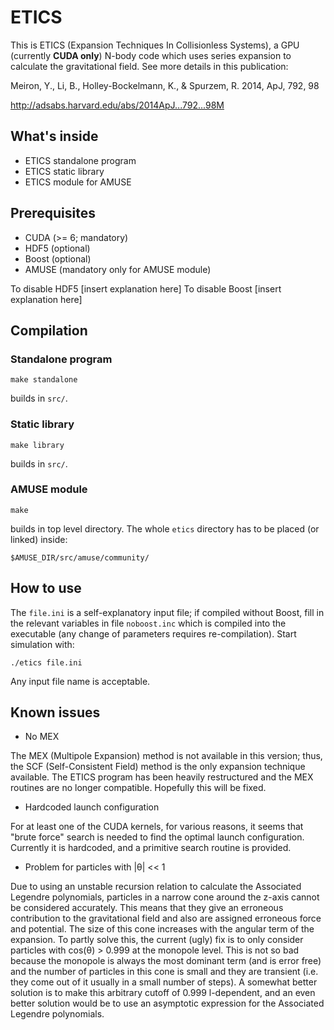 ETICS
=====

This is ETICS (Expansion Techniques In Collisionless Systems), a GPU (currently
**CUDA only**) N-body code which uses series expansion to calculate the
gravitational field. See more details in this publication:

Meiron, Y., Li, B., Holley-Bockelmann, K., & Spurzem, R. 2014, ApJ, 792, 98

http://adsabs.harvard.edu/abs/2014ApJ...792...98M


What's inside
-------------

- ETICS standalone program
- ETICS static library
- ETICS module for AMUSE


Prerequisites
-------------

- CUDA (>= 6; mandatory)
- HDF5 (optional)
- Boost (optional)
- AMUSE (mandatory only for AMUSE module)

To disable HDF5 [insert explanation here]
To disable Boost [insert explanation here]


Compilation
-----------

### Standalone program

    make standalone

builds in `src/`.


### Static library

    make library

builds in `src/`.


### AMUSE module

    make

builds in top level directory. The whole `etics` directory has to be placed (or
linked) inside:

    $AMUSE_DIR/src/amuse/community/


How to use
----------

The `file.ini` is a self-explanatory input file; if compiled without Boost, fill
in the relevant variables in file `noboost.inc` which is compiled into the
executable (any change of parameters requires re-compilation). Start simulation
with:

    ./etics file.ini

Any input file name is acceptable.


Known issues
------------

* No MEX

The MEX (Multipole Expansion) method is not available in this version; thus, the
SCF (Self-Consistent Field) method is the only expansion technique available.
The ETICS program has been heavily restructured and the MEX routines are no
longer compatible. Hopefully this will be fixed.

* Hardcoded launch configuration

For at least one of the CUDA kernels, for various reasons, it seems that "brute
force" search is needed to find the optimal launch configuration. Currently it
is hardcoded, and a primitive search routine is provided.

* Problem for particles with |θ| << 1

Due to using an unstable recursion relation to calculate the Associated Legendre
polynomials, particles in a narrow cone around the z-axis cannot be considered
accurately. This means that they give an erroneous contribution to the
gravitational field and also are assigned erroneous force and potential. The
size of this cone increases with the angular term of the expansion. To partly
solve this, the current (ugly) fix is to only consider particles with cos(θ) >
0.999 at the monopole level. This is not so bad because the monopole is always
the most dominant term (and is error free) and the number of particles in this
cone is small and they are transient (i.e. they come out of it usually in a
small number of steps). A somewhat better solution is to make this arbitrary
cutoff of 0.999 l-dependent, and an even better solution would be to use an
asymptotic expression for the Associated Legendre polynomials.
